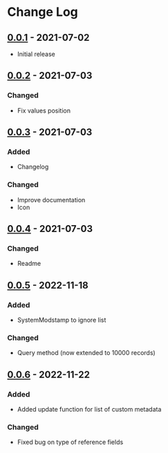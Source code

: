 # Change Log

## [0.0.1](https://github.com/danielperrella/sfdx-custom-metadata-editor) - 2021-07-02

- Initial release

## [0.0.2](https://github.com/danielperrella/sfdx-custom-metadata-editor) - 2021-07-03

### Changed

- Fix values position

## [0.0.3](https://github.com/danielperrella/sfdx-custom-metadata-editor) - 2021-07-03

### Added

- Changelog

### Changed

- Improve documentation
- Icon

## [0.0.4](https://github.com/danielperrella/sfdx-custom-metadata-editor) - 2021-07-03

### Changed

- Readme

## [0.0.5](https://github.com/danielperrella/sfdx-custom-metadata-editor) - 2022-11-18

### Added

- SystemModstamp to ignore list

### Changed

- Query method (now extended to 10000 records)

## [0.0.6](https://github.com/danielperrella/sfdx-custom-metadata-editor) - 2022-11-22

### Added

- Added update function for list of custom metadata

### Changed

- Fixed bug on type of reference fields
